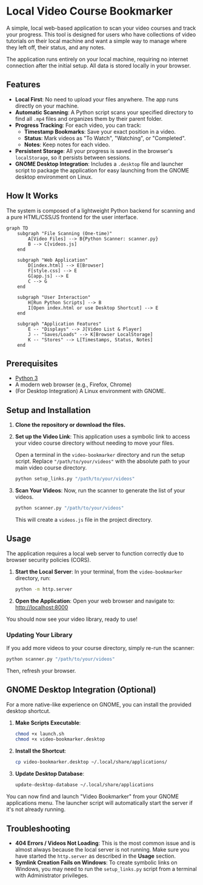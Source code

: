 # Local Video Course Bookmarker

A simple, local web-based application to scan your video courses and track your progress. This tool is designed for users who have collections of video tutorials on their local machine and want a simple way to manage where they left off, their status, and any notes.

The application runs entirely on your local machine, requiring no internet connection after the initial setup. All data is stored locally in your browser.

## Features

-   **Local First**: No need to upload your files anywhere. The app runs directly on your machine.
-   **Automatic Scanning**: A Python script scans your specified directory to find all `.mp4` files and organizes them by their parent folder.
-   **Progress Tracking**: For each video, you can track:
    -   **Timestamp Bookmarks**: Save your exact position in a video.
    -   **Status**: Mark videos as "To Watch", "Watching", or "Completed".
    -   **Notes**: Keep notes for each video.
-   **Persistent Storage**: All your progress is saved in the browser's `localStorage`, so it persists between sessions.
-   **GNOME Desktop Integration**: Includes a `.desktop` file and launcher script to package the application for easy launching from the GNOME desktop environment on Linux.

## How It Works

The system is composed of a lightweight Python backend for scanning and a pure HTML/CSS/JS frontend for the user interface.

```mermaid
graph TD
    subgraph "File Scanning (One-time)"
        A[Video Files] --> B{Python Scanner: scanner.py}
        B --> C[videos.js]
    end

    subgraph "Web Application"
        D[index.html] --> E[Browser]
        F[style.css] --> E
        G[app.js] --> E
        C --> G
    end

    subgraph "User Interaction"
        H[Run Python Scripts] --> B
        I[Open index.html or use Desktop Shortcut] --> E
    end

    subgraph "Application Features"
        E -- "Displays" --> J[Video List & Player]
        J -- "Saves/Loads" --> K[Browser LocalStorage]
        K -- "Stores" --> L[Timestamps, Status, Notes]
    end
```

## Prerequisites

-   [Python 3](https://www.python.org/downloads/)
-   A modern web browser (e.g., Firefox, Chrome)
-   (For Desktop Integration) A Linux environment with GNOME.

## Setup and Installation

1.  **Clone the repository or download the files.**

2.  **Set up the Video Link**:
    This application uses a symbolic link to access your video course directory without needing to move your files.
    
    Open a terminal in the `video-bookmarker` directory and run the setup script. Replace `"/path/to/your/videos"` with the absolute path to your main video course directory.
    ```bash
    python setup_links.py "/path/to/your/videos"
    ```

3.  **Scan Your Videos**:
    Now, run the scanner to generate the list of your videos.
    ```bash
    python scanner.py "/path/to/your/videos"
    ```
    This will create a `videos.js` file in the project directory.

## Usage

The application requires a local web server to function correctly due to browser security policies (CORS).

1.  **Start the Local Server**:
    In your terminal, from the `video-bookmarker` directory, run:
    ```bash
    python -m http.server
    ```

2.  **Open the Application**:
    Open your web browser and navigate to:
    [http://localhost:8000](http://localhost:8000)

You should now see your video library, ready to use!

### Updating Your Library

If you add more videos to your course directory, simply re-run the scanner:
```bash
python scanner.py "/path/to/your/videos"
```
Then, refresh your browser.

## GNOME Desktop Integration (Optional)

For a more native-like experience on GNOME, you can install the provided desktop shortcut.

1.  **Make Scripts Executable**:
    ```bash
    chmod +x launch.sh
    chmod +x video-bookmarker.desktop
    ```

2.  **Install the Shortcut**:
    ```bash
    cp video-bookmarker.desktop ~/.local/share/applications/
    ```

3.  **Update Desktop Database**:
    ```bash
    update-desktop-database ~/.local/share/applications
    ```

You can now find and launch "Video Bookmarker" from your GNOME applications menu. The launcher script will automatically start the server if it's not already running.

## Troubleshooting

-   **404 Errors / Videos Not Loading**: This is the most common issue and is almost always because the local server is not running. Make sure you have started the `http.server` as described in the **Usage** section.
-   **Symlink Creation Fails on Windows**: To create symbolic links on Windows, you may need to run the `setup_links.py` script from a terminal with Administrator privileges.
